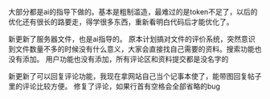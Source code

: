 大部分都是ai的指导下做的。基本是粗制滥造，最难过的是token不足了，以后的优化还有很长的路要走，得学很多东西，重新看明白代码后才能优化了。


新更新了服务器文件，也是ai指导的。
原本计划搞对文件的评价系统，突然意识到文件数量不多的时候没有什么意义，大家会直接找自己需要的资料。搜索功能也没有添加。
用户功能也没有添加，所有评论区和资料提交都是没名字的

新更新了可以回复评论功能，我现在拿网站自己当个记事本使了，能带图回复帖子里的评论比较方便。
修复了评论，如果行首有空格会全部省略的bug
